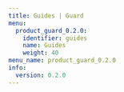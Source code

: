 ```yaml
---
title: Guides | Guard
menu:
  product_guard_0.2.0:
    identifier: guides
    name: Guides
    weight: 40
menu_name: product_guard_0.2.0
info:
  version: 0.2.0
---
```


